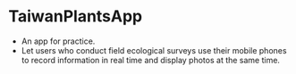 # TaiwanPlantsApp
- An app for practice.
- Let users who conduct field ecological surveys use their mobile phones to record information in real time and display photos at the same time.
